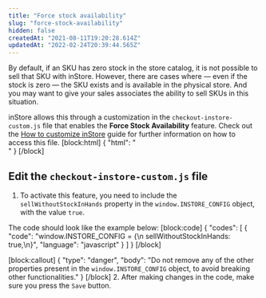 ```yaml
---
title: "Force stock availability"
slug: "force-stock-availability"
hidden: false
createdAt: "2021-08-11T19:20:28.614Z"
updatedAt: "2022-02-24T20:39:44.565Z"
---
```

By default, if an SKU has zero stock in the store catalog, it is not possible to sell that SKU with inStore. However, there are cases where — even if the stock is zero — the SKU exists and is available in the physical store. And you may want to give your sales associates the ability to sell SKUs in this situation.

inStore allows this through a customization in the `checkout-instore-custom.js` file that enables the __Force Stock Availability__ feature. Check out the [How to customize inStore](https://developers.vtex.com/vtex-rest-api/docs/how-to-customize-instore) guide for further information on how to access this file.
[block:html]
{
  "html": "<br>"
}
[/block]
## Edit the `checkout-instore-custom.js` file

1. To activate this feature, you need to include the `sellWithoutStockInHands` property in the `window.INSTORE_CONFIG` object, with the value `true`.

The code should look like the example below:
[block:code]
{
  "codes": [
    {
      "code": "window.INSTORE_CONFIG = {\n  sellWithoutStockInHands: true,\n}",
      "language": "javascript"
    }
  ]
}
[/block]

[block:callout]
{
  "type": "danger",
  "body": "Do not remove any of the other properties present in the `window.INSTORE_CONFIG` object, to avoid breaking other functionalities."
}
[/block]
2. After making changes in the code, make sure you press the `Save` button.